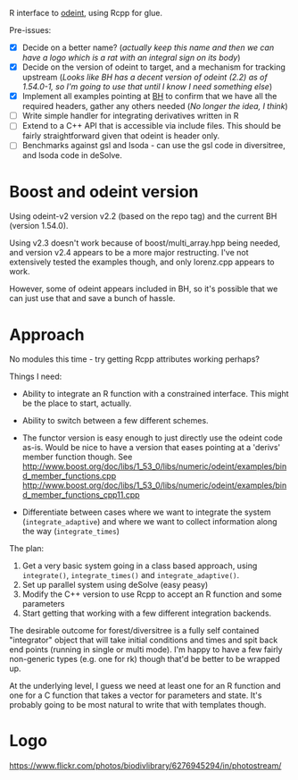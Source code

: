 R interface to [odeint](http://headmyshoulder.github.io/odeint-v2/downloads.html), using Rcpp for glue.

Pre-issues:

- [x] Decide on a better name? (*actually keep this name and then we can have a logo which is a rat with an integral sign on its body*)
- [x] Decide on the version of odeint to target, and a mechanism for tracking upstream (*Looks like BH has a decent version of odeint (2.2) as of 1.54.0-1, so I'm going to use that until I know I need something else*)
- [x] Implement all examples pointing at [BH](http://cran.r-project.org/web/packages/BH/index.html) to confirm that we have all the required headers, gather any others needed (*No longer the idea, I think*)
- [ ] Write simple handler for integrating derivatives written in R
- [ ] Extend to a C++ API that is accessible via include files.  This should be fairly straightforward given that odeint is header only.
- [ ] Benchmarks against gsl and lsoda - can use the gsl code in diversitree, and lsoda code in deSolve.

# Boost and odeint version

Using odeint-v2 version v2.2 (based on the repo tag) and the current BH (version 1.54.0).

Using v2.3 doesn't work because of boost/multi_array.hpp being needed, and version v2.4 appears to be a more major restructing.  I've not extensively tested the examples though, and only lorenz.cpp appears to work.

However, some of odeint appears included in BH, so it's possible that we can just use that and save a bunch of hassle.

# Approach

No modules this time - try getting Rcpp attributes working perhaps?

Things I need:

* Ability to integrate an R function with a constrained interface.  This might be the place to start, actually.

* Ability to switch between a few different schemes.

* The functor version is easy enough to just directly use the odeint code as-is.  Would be nice to have a version that eases pointing at a 'derivs' member function though.  See
http://www.boost.org/doc/libs/1_53_0/libs/numeric/odeint/examples/bind_member_functions.cpp
http://www.boost.org/doc/libs/1_53_0/libs/numeric/odeint/examples/bind_member_functions_cpp11.cpp

* Differentiate between cases where we want to integrate the system (`integrate_adaptive`) and where we want to collect information along the way (`integrate_times`)

The plan:

1. Get a very basic system going in a class based approach, using `integrate()`, `integrate_times()` and `integrate_adaptive()`.
2. Set up parallel system using deSolve (easy peasy)
3. Modify the C++ version to use Rcpp to accept an R function and some parameters
4. Start getting that working with a few different integration backends.

The desirable outcome for forest/diversitree is a fully self contained "integrator" object that will take initial conditions and times and spit back end points (running in single or multi mode).  I'm happy to have a few fairly non-generic types (e.g. one for rk) though that'd be better to be wrapped up.

At the underlying level, I guess we need at least one for an R function and one for a C function that takes a vector<double> for parameters and state.  It's probably going to be most natural to write that with templates though.

# Logo

https://www.flickr.com/photos/biodivlibrary/6276945294/in/photostream/
